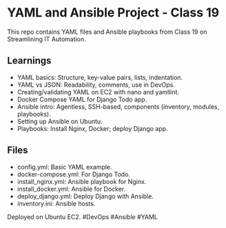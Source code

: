 # YAML and Ansible Project - Class 19

This repo contains YAML files and Ansible playbooks from Class 19 on Streamlining IT Automation.

## Learnings
- YAML basics: Structure, key-value pairs, lists, indentation.
- YAML vs JSON: Readability, comments, use in DevOps.
- Creating/validating YAML on EC2 with nano and yamllint.
- Docker Compose YAML for Django Todo app.
- Ansible intro: Agentless, SSH-based, components (inventory, modules, playbooks).
- Setting up Ansible on Ubuntu.
- Playbooks: Install Nginx, Docker; deploy Django app.

## Files
- config.yml: Basic YAML example.
- docker-compose.yml: For Django Todo.
- install_nginx.yml: Ansible playbook for Nginx.
- install_docker.yml: Ansible for Docker.
- deploy_django.yml: Deploy Django with Ansible.
- inventory.ini: Ansible hosts.


Deployed on Ubuntu EC2. #DevOps #Ansible #YAML
